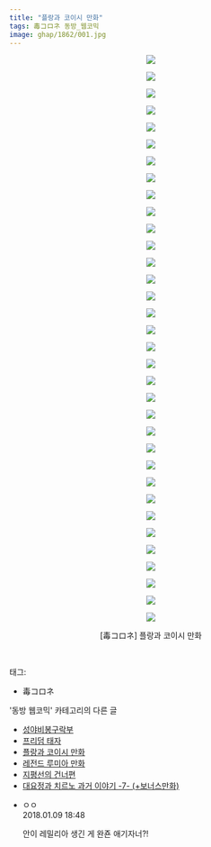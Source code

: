 ```yaml
---
title: "플랑과 코이시 만화"
tags: 毒コロネ 동방_웹코믹
image: ghap/1862/001.jpg
---
```

<div class="article">
<p style="text-align: center; clear: none; float: none;"><img src="{{ site.nasurl }}/ghap/1862/001.jpg"/></p>
<p style="text-align: center; clear: none; float: none;"><img src="{{ site.nasurl }}/ghap/1862/002.jpg"/></p>
<p style="text-align: center; clear: none; float: none;"><img src="{{ site.nasurl }}/ghap/1862/003.jpg"/></p>
<p style="text-align: center; clear: none; float: none;"><img src="{{ site.nasurl }}/ghap/1862/004.jpg"/></p>
<p style="text-align: center; clear: none; float: none;"><img src="{{ site.nasurl }}/ghap/1862/005.jpg"/></p>
<p style="text-align: center; clear: none; float: none;"><img src="{{ site.nasurl }}/ghap/1862/006.jpg"/></p>
<p style="text-align: center; clear: none; float: none;"><img src="{{ site.nasurl }}/ghap/1862/007.jpg"/></p>
<p style="text-align: center; clear: none; float: none;"><img src="{{ site.nasurl }}/ghap/1862/008.jpg"/></p>
<p style="text-align: center; clear: none; float: none;"><img src="{{ site.nasurl }}/ghap/1862/009.jpg"/></p>
<p style="text-align: center; clear: none; float: none;"><img src="{{ site.nasurl }}/ghap/1862/010.jpg"/></p>
<p style="text-align: center; clear: none; float: none;"><img src="{{ site.nasurl }}/ghap/1862/011.jpg"/></p>
<p style="text-align: center; clear: none; float: none;"><img src="{{ site.nasurl }}/ghap/1862/012.jpg"/></p>
<p style="text-align: center; clear: none; float: none;"><img src="{{ site.nasurl }}/ghap/1862/013.jpg"/></p>
<p style="text-align: center; clear: none; float: none;"><img src="{{ site.nasurl }}/ghap/1862/014.jpg"/></p>
<p style="text-align: center; clear: none; float: none;"><img src="{{ site.nasurl }}/ghap/1862/015.jpg"/></p>
<p style="text-align: center; clear: none; float: none;"><img src="{{ site.nasurl }}/ghap/1862/016.jpg"/></p>
<p style="text-align: center; clear: none; float: none;"><img src="{{ site.nasurl }}/ghap/1862/017.jpg"/></p>
<p style="text-align: center; clear: none; float: none;"><img src="{{ site.nasurl }}/ghap/1862/018.jpg"/></p>
<p style="text-align: center; clear: none; float: none;"><img src="{{ site.nasurl }}/ghap/1862/019.jpg"/></p>
<p style="text-align: center; clear: none; float: none;"><img src="{{ site.nasurl }}/ghap/1862/020.jpg"/></p>
<p style="text-align: center; clear: none; float: none;"><img src="{{ site.nasurl }}/ghap/1862/021.jpg"/></p>
<p style="text-align: center; clear: none; float: none;"><img src="{{ site.nasurl }}/ghap/1862/022.jpg"/></p>
<p style="text-align: center; clear: none; float: none;"><img src="{{ site.nasurl }}/ghap/1862/023.jpg"/></p>
<p style="text-align: center; clear: none; float: none;"><img src="{{ site.nasurl }}/ghap/1862/024.jpg"/></p>
<p style="text-align: center; clear: none; float: none;"><img src="{{ site.nasurl }}/ghap/1862/025.jpg"/></p>
<p style="text-align: center; clear: none; float: none;"><img src="{{ site.nasurl }}/ghap/1862/026.jpg"/></p>
<p style="text-align: center; clear: none; float: none;"><img src="{{ site.nasurl }}/ghap/1862/027.jpg"/></p>
<p style="text-align: center; clear: none; float: none;"><img src="{{ site.nasurl }}/ghap/1862/028.jpg"/></p>
<p style="text-align: center; clear: none; float: none;"><img src="{{ site.nasurl }}/ghap/1862/029.jpg"/></p>
<p style="text-align: center; clear: none; float: none;"><img src="{{ site.nasurl }}/ghap/1862/030.jpg"/></p>
<p style="text-align: center; clear: none; float: none;"><img src="{{ site.nasurl }}/ghap/1862/031.jpg"/></p>
<p style="text-align: center; clear: none; float: none;"><img src="{{ site.nasurl }}/ghap/1862/032.jpg"/></p>
<p style="text-align: center; clear: none; float: none;"><img src="{{ site.nasurl }}/ghap/1862/033.jpg"/></p>
<p style="text-align: center; clear: none; float: none;"><img src="{{ site.nasurl }}/ghap/1862/034.jpg"/></p>
<p style="text-align: center; clear: none; float: none;">[毒コロネ] 플랑과 코이시 만화</p>
<p><br/></p>
</div><div class="tagTrail">
<p>태그: </p>
<ul>
<li>毒コロネ</li>
</ul>
</div><div class="another">
<p>'동방 웹코믹' 카테고리의 다른 글</p>
<ul>
<li><a href="/2016-08-29-ghap_1914">성야비봉구락부</a></li>
<li><a href="/2016-08-27-ghap_1870">프리덤 태자</a></li>
<li><a href="/2016-08-27-ghap_1862">플랑과 코이시 만화</a></li>
<li><a href="/2016-08-27-ghap_1859">레전드 루미아 만화</a></li>
<li><a href="/2016-08-26-ghap_1848">지평선의 건너편</a></li>
<li><a href="/2016-08-25-ghap_1833">대요정과 치르노 과거 이야기 -7- (+보너스만화)</a></li>
</ul>
</div><div class="cb_module cb_fluid">
<div class="cb_wrt cb_profile">
<div class="comment">
<ul>
<li class="cb_thumb_off" id="comment15170301">
<div class="cb_comment_area">
<div class="cb_info_area">
<div class="cb_section">
<span class="cb_nick_name">ㅇㅇ</span>
</div>
<div class="cb_section">
<span class="cb_date">2018.01.09 18:48 </span>
</div>
</div>
<div class="cb_dsc_comment">
<p class="cb_dsc">
											안이 레밀리아 생긴 게 완죤 애기자너?!
										</p>
</div>
</div></li>
</ul>
</div>
</div><!-- commentList close -->
</div>
<br/>
<p id="refer"></p>
<br/>
